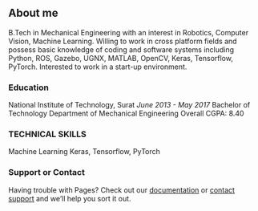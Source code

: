 ## About me

B.Tech in Mechanical Engineering with an interest in Robotics, Computer Vision, Machine Learning. Willing to work in cross platform fields and possess basic knowledge of coding and software systems including Python, ROS, Gazebo, UGNX, MATLAB, OpenCV, Keras, Tensorflow, PyTorch. Interested to work in a start-up environment. 

### Education

National Institute of Technology, Surat                                _June 2013 - May 2017_
Bachelor of Technology
Department of Mechanical Engineering                                   Overall CGPA: 8.40

### TECHNICAL SKILLS
Machine Learning                                                      Keras, Tensorflow, PyTorch

### Support or Contact

Having trouble with Pages? Check out our [documentation](https://docs.github.com/categories/github-pages-basics/) or [contact support](https://github.com/contact) and we’ll help you sort it out.
